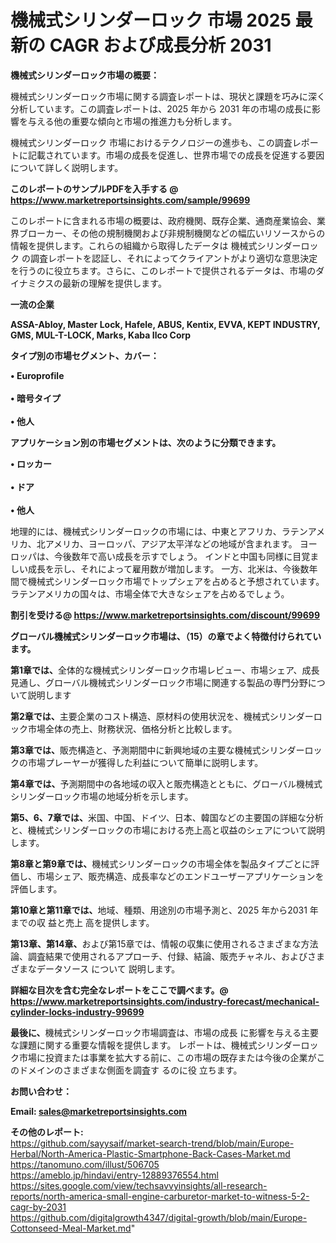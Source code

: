 # 機械式シリンダーロック 市場 2025 最新の CAGR および成長分析 2031

<strong><b>機械式シリンダーロック市場の概要：</b></strong>

機械式シリンダーロック市場に関する調査レポートは、現状と課題を巧みに深く分析しています。この調査レポートは、2025 年から 2031 年の市場の成長に影響を与える他の重要な傾向と市場の推進力も分析します。

機械式シリンダーロック 市場におけるテクノロジーの進歩も、この調査レポートに記載されています。市場の成長を促進し、世界市場での成長を促進する要因について詳しく説明します。

<strong>このレポートのサンプルPDFを入手する @ <a href=https://www.marketreportsinsights.com/sample/99699>https://www.marketreportsinsights.com/sample/99699</a></strong>

このレポートに含まれる市場の概要は、政府機関、既存企業、通商産業協会、業界ブローカー、その他の規制機関および非規制機関などの幅広いリソースからの情報を提供します。これらの組織から取得したデータは 機械式シリンダーロック の調査レポートを認証し、それによってクライアントがより適切な意思決定を行うのに役立ちます。さらに、このレポートで提供されるデータは、市場のダイナミクスの最新の理解を提供します。

<strong>一流の企業</strong>

<strong><b>ASSA-Abloy, Master Lock, Hafele, ABUS, Kentix, EVVA, KEPT INDUSTRY, GMS, MUL-T-LOCK, Marks, Kaba Ilco Corp</b></strong>

<strong><b>タイプ別の市場セグメント、カバー：</b></strong>

<strong>• Europrofile<br><br>• 暗号タイプ<br><br>• 他人</strong>

<strong><b>アプリケーション別の市場セグメントは、次のように分類できます。</b></strong>

<strong>• ロッカー<br><br>• ドア<br><br>• 他人</strong>

 地理的には、機械式シリンダーロックの市場には、中東とアフリカ、ラテンアメリカ、北アメリカ、ヨーロッパ、アジア太平洋などの地域が含まれます。 ヨーロッパは、今後数年で高い成長を示すでしょう。 インドと中国も同様に目覚ましい成長を示し、それによって雇用数が増加します。 一方、北米は、今後数年間で機械式シリンダーロック市場でトップシェアを占めると予想されています。 ラテンアメリカの国々は、市場全体で大きなシェアを占めるでしょう。

<strong>割引を受ける@ <a href=https://www.marketreportsinsights.com/discount/99699>https://www.marketreportsinsights.com/discount/99699</a></strong>

<strong><b>グローバル機械式シリンダーロック市場は、（15）の章でよく特徴付けられています。</b></strong>

<strong><b>第</b></strong><strong><b>1章では、</b></strong>全体的な機械式シリンダーロック市場レビュー、市場シェア、成長見通し、グローバル機械式シリンダーロック市場に関連する製品の専門分野について説明します

<strong><b>第2章では、</b></strong>主要企業のコスト構造、原材料の使用状況を、機械式シリンダーロック市場全体の売上、財務状況、価格分析と比較します。

<strong><b>第3章では、</b></strong>販売構造と、予測期間中に新興地域の主要な機械式シリンダーロックの市場プレーヤーが獲得した利益について簡単に説明します。

<strong><b>第4章では、</b></strong>予測期間中の各地域の収入と販売構造とともに、グローバル機械式シリンダーロック市場の地域分析を示します。

<strong><b>第5、6、7章では、</b></strong>米国、中国、ドイツ、日本、韓国などの主要国の詳細な分析と、機械式シリンダーロックの市場における売上高と収益のシェアについて説明します。

<strong><b>第8章と第9章では、</b></strong>機械式シリンダーロックの市場全体を製品タイプごとに評価し、市場シェア、販売構造、成長率などのエンドユーザーアプリケーションを評価します。

<strong><b>第10章と第11章では、</b></strong>地域、種類、用途別の市場予測と、2025 年から2031 年までの収 益と売上 高を提供します。

<strong><b>第13章、第14章、</b></strong>および第15章では、情報の収集に使用されるさまざまな方法論、調査結果で使用されるアプローチ、付録、結論、販売チャネル、およびさまざまなデータソース について 説明します。

<strong>詳細な目次を含む完全なレポートをここで調べます。@ <a href=https://www.marketreportsinsights.com/industry-forecast/mechanical-cylinder-locks-industry-99699>https://www.marketreportsinsights.com/industry-forecast/mechanical-cylinder-locks-industry-99699</a></strong>

<strong><b>最後に、</b></strong>機械式シリンダーロック市場調査は、市場の成長 に影響を</a>与える主要な課題に関する重要な情報を提供します。 レポートは、機械式シリンダーロック市場に投資または事業を拡大する前に、この市場の既存または今後の企業がこのドメインのさまざまな側面を調査す るのに役 立ちます。

<strong><b>お問い合わせ：</b></strong>

<strong>Email: </strong><a href=mailto:sales@marketreportsinsights.com><strong>sales@marketreportsinsights.com</strong></a>

<strong>その他のレポート:</strong>
<br>
<a href=https://github.com/sayysaif/market-search-trend/blob/main/Europe-Herbal/North-America-Plastic-Smartphone-Back-Cases-Market.md>https://github.com/sayysaif/market-search-trend/blob/main/Europe-Herbal/North-America-Plastic-Smartphone-Back-Cases-Market.md</a>
<br>
<a href=https://tanomuno.com/illust/506705>https://tanomuno.com/illust/506705</a>
<br>
<a href=https://ameblo.jp/hindavi/entry-12889376554.html>https://ameblo.jp/hindavi/entry-12889376554.html</a>
<br>
<a href=https://sites.google.com/view/techsavvyinsights/all-research-reports/north-america-small-engine-carburetor-market-to-witness-5-2-cagr-by-2031>https://sites.google.com/view/techsavvyinsights/all-research-reports/north-america-small-engine-carburetor-market-to-witness-5-2-cagr-by-2031</a>
<br>
<a href=https://github.com/digitalgrowth4347/digital-growth/blob/main/Europe-Cottonseed-Meal-Market.md>https://github.com/digitalgrowth4347/digital-growth/blob/main/Europe-Cottonseed-Meal-Market.md</a>"
